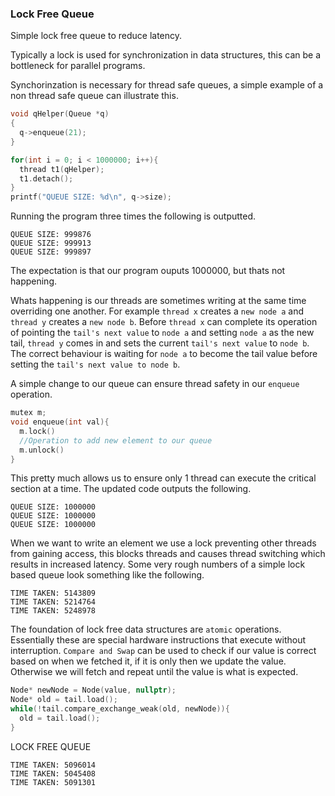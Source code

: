 ### Lock Free Queue

Simple lock free queue to reduce latency.

Typically a lock is used for synchronization in data structures, this can be a bottleneck for parallel programs.

Synchorinzation is necessary for thread safe queues, a simple example of a non thread safe queue can illustrate this.

```c++
void qHelper(Queue *q)
{
  q->enqueue(21);
}

for(int i = 0; i < 1000000; i++){
  thread t1(qHelper);
  t1.detach();
}
printf("QUEUE SIZE: %d\n", q->size);
```

Running the program three times the following is outputted.

```
QUEUE SIZE: 999876
QUEUE SIZE: 999913
QUEUE SIZE: 999897
```

The expectation is that our program ouputs 1000000, but thats not happening.

Whats happening is our threads are sometimes writing at the same time overriding one another. For example `thread x` creates a `new node a` and `thread y` creates a `new node b`. Before `thread x` can complete its operation of pointing the `tail's next value` to `node a` and setting `node a` as the new tail, `thread y` comes in and sets the current `tail's next value` to `node b`. The correct behaviour is waiting for `node a` to become the tail value before setting the `tail's next value to node b`.

A simple change to our queue can ensure thread safety in our `enqueue` operation.

```c++
mutex m;
void enqueue(int val){
  m.lock()
  //Operation to add new element to our queue
  m.unlock()
}
```
This pretty much allows us to ensure only 1 thread can execute the critical section at a time. The updated code outputs the following.
```
QUEUE SIZE: 1000000
QUEUE SIZE: 1000000
QUEUE SIZE: 1000000
```


When we want to write an element we use a lock preventing other threads from gaining access, this blocks threads and causes thread switching which results in increased latency.
Some very rough numbers of a simple lock based queue look something like the following.
```
TIME TAKEN: 5143809
TIME TAKEN: 5214764
TIME TAKEN: 5248978
```

The foundation of lock free data structures are `atomic` operations. Essentially these are special hardware instructions that execute without interruption. `Compare and Swap` can be used to check if our value is correct based on when we fetched it, if it is only then we update the value. Otherwise we will fetch and repeat until the value is what is expected.

```c++
Node* newNode = Node(value, nullptr);
Node* old = tail.load();
while(!tail.compare_exchange_weak(old, newNode)){
  old = tail.load();
}
```

LOCK FREE QUEUE
```
TIME TAKEN: 5096014
TIME TAKEN: 5045408
TIME TAKEN: 5091301
```
